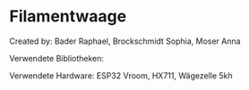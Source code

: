 # Filamentwaage

Created by: Bader Raphael, Brockschmidt Sophia, Moser Anna

Verwendete Bibliotheken:

Verwendete Hardware: ESP32 Vroom, HX711, Wägezelle 5kh
